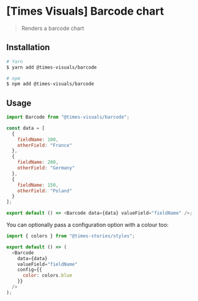 # [Times Visuals] Barcode chart

> Renders a barcode chart

## Installation

```bash
# Yarn
$ yarn add @times-visuals/barcode

# npm
$ npm add @times-visuals/barcode
```

## Usage

```js
import Barcode from "@times-visuals/barcode";

const data = [
  {
    fieldName: 100,
    otherField: "France"
  },
  {
    fieldName: 200,
    otherField: "Germany"
  },
  {
    fieldName: 150,
    otherField: "Poland"
  }
];

export default () => <Barcode data={data} valueField="fieldName" />;
```

You can optionally pass a configuration option with a colour too:

```js
import { colors } from "@times-stories/styles";

export default () => (
  <Barcode
    data={data}
    valueField="fieldName"
    config={{
      color: colors.blue
    }}
  />
);
```
